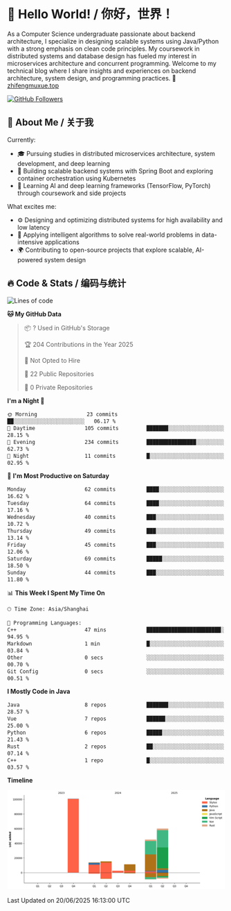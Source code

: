 # 👋 Hello World! / 你好，世界！

As a Computer Science undergraduate passionate about backend architecture, I specialize in designing scalable systems using Java/Python with a strong emphasis on clean code principles. My coursework in distributed systems and database design has fueled my interest in microservices architecture and concurrent programming. Welcome to my technical blog where I share insights and experiences on backend architecture, system design, and programming practices.
🔗 [zhifengmuxue.top](https://zhifengmuxue.top)

[![GitHub Followers](https://img.shields.io/github/followers/zhifengmuxue?logo=github&style=social)](https://github.com/zhifengmuxue)




## 🚀 About Me / 关于我
Currently:
- 🎓 Pursuing studies in distributed microservices architecture, system development, and deep learning
- 🔧 Building scalable backend systems with Spring Boot and exploring container orchestration using Kubernetes
- 🧠 Learning AI and deep learning frameworks (TensorFlow, PyTorch) through coursework and side projects

What excites me:
- ⚙️ Designing and optimizing distributed systems for high availability and low latency
- 🧩 Applying intelligent algorithms to solve real-world problems in data-intensive applications
- 🌍 Contributing to open-source projects that explore scalable, AI-powered system design



## 🔥 Code & Stats / 编码与统计

<!--START_SECTION:waka-->
![Lines of code](https://img.shields.io/badge/From%20Hello%20World%20I%27ve%20Written-249.1%20thousand%20lines%20of%20code-blue)

**🐱 My GitHub Data** 

> 📦 ? Used in GitHub's Storage 
 > 
> 🏆 204 Contributions in the Year 2025
 > 
> 🚫 Not Opted to Hire
 > 
> 📜 22 Public Repositories 
 > 
> 🔑 0 Private Repositories 
 > 
**I'm a Night 🦉** 

```text
🌞 Morning                23 commits          ██░░░░░░░░░░░░░░░░░░░░░░░   06.17 % 
🌆 Daytime                105 commits         ███████░░░░░░░░░░░░░░░░░░   28.15 % 
🌃 Evening                234 commits         ████████████████░░░░░░░░░   62.73 % 
🌙 Night                  11 commits          █░░░░░░░░░░░░░░░░░░░░░░░░   02.95 % 
```
📅 **I'm Most Productive on Saturday** 

```text
Monday                   62 commits          ████░░░░░░░░░░░░░░░░░░░░░   16.62 % 
Tuesday                  64 commits          ████░░░░░░░░░░░░░░░░░░░░░   17.16 % 
Wednesday                40 commits          ███░░░░░░░░░░░░░░░░░░░░░░   10.72 % 
Thursday                 49 commits          ███░░░░░░░░░░░░░░░░░░░░░░   13.14 % 
Friday                   45 commits          ███░░░░░░░░░░░░░░░░░░░░░░   12.06 % 
Saturday                 69 commits          █████░░░░░░░░░░░░░░░░░░░░   18.50 % 
Sunday                   44 commits          ███░░░░░░░░░░░░░░░░░░░░░░   11.80 % 
```


📊 **This Week I Spent My Time On** 

```text
🕑︎ Time Zone: Asia/Shanghai

💬 Programming Languages: 
C++                      47 mins             ████████████████████████░   94.95 % 
Markdown                 1 min               █░░░░░░░░░░░░░░░░░░░░░░░░   03.84 % 
Other                    0 secs              ░░░░░░░░░░░░░░░░░░░░░░░░░   00.70 % 
Git Config               0 secs              ░░░░░░░░░░░░░░░░░░░░░░░░░   00.51 % 
```

**I Mostly Code in Java** 

```text
Java                     8 repos             ███████░░░░░░░░░░░░░░░░░░   28.57 % 
Vue                      7 repos             ██████░░░░░░░░░░░░░░░░░░░   25.00 % 
Python                   6 repos             █████░░░░░░░░░░░░░░░░░░░░   21.43 % 
Rust                     2 repos             ██░░░░░░░░░░░░░░░░░░░░░░░   07.14 % 
C++                      1 repo              █░░░░░░░░░░░░░░░░░░░░░░░░   03.57 % 
```



**Timeline**

![Lines of Code chart](https://raw.githubusercontent.com/zhifengmuxue/zhifengmuxue/main/assets/bar_graph.png)


 Last Updated on 20/06/2025 16:13:00 UTC
<!--END_SECTION:waka-->




